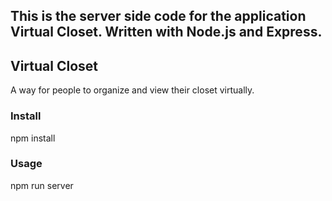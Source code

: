 
## This is the server side code for the application Virtual Closet. Written with Node.js and Express.

## Virtual Closet 
A way for people to organize and view their closet virtually.

### Install
npm install
### Usage
npm run server
